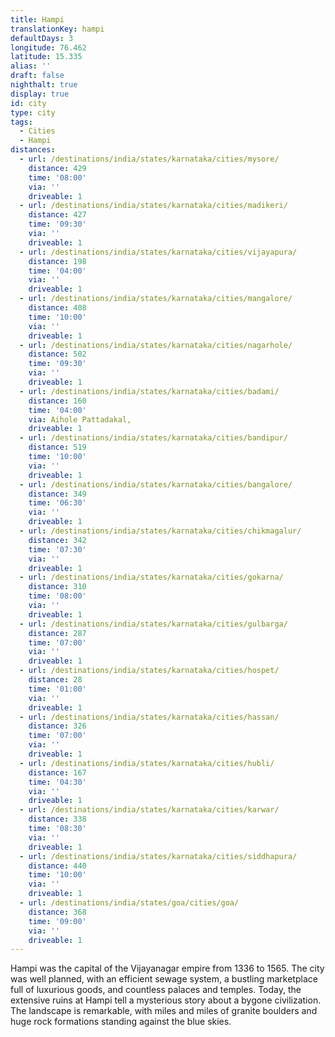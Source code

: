 ```yaml
---
title: Hampi
translationKey: hampi
defaultDays: 3
longitude: 76.462
latitude: 15.335
alias: ''
draft: false
nighthalt: true
display: true
id: city
type: city
tags:
  - Cities
  - Hampi
distances:
  - url: /destinations/india/states/karnataka/cities/mysore/
    distance: 429
    time: '08:00'
    via: ''
    driveable: 1
  - url: /destinations/india/states/karnataka/cities/madikeri/
    distance: 427
    time: '09:30'
    via: ''
    driveable: 1
  - url: /destinations/india/states/karnataka/cities/vijayapura/
    distance: 198
    time: '04:00'
    via: ''
    driveable: 1
  - url: /destinations/india/states/karnataka/cities/mangalore/
    distance: 408
    time: '10:00'
    via: ''
    driveable: 1
  - url: /destinations/india/states/karnataka/cities/nagarhole/
    distance: 502
    time: '09:30'
    via: ''
    driveable: 1
  - url: /destinations/india/states/karnataka/cities/badami/
    distance: 160
    time: '04:00'
    via: Aihole Pattadakal,
    driveable: 1
  - url: /destinations/india/states/karnataka/cities/bandipur/
    distance: 519
    time: '10:00'
    via: ''
    driveable: 1
  - url: /destinations/india/states/karnataka/cities/bangalore/
    distance: 349
    time: '06:30'
    via: ''
    driveable: 1
  - url: /destinations/india/states/karnataka/cities/chikmagalur/
    distance: 342
    time: '07:30'
    via: ''
    driveable: 1
  - url: /destinations/india/states/karnataka/cities/gokarna/
    distance: 310
    time: '08:00'
    via: ''
    driveable: 1
  - url: /destinations/india/states/karnataka/cities/gulbarga/
    distance: 287
    time: '07:00'
    via: ''
    driveable: 1
  - url: /destinations/india/states/karnataka/cities/hospet/
    distance: 28
    time: '01:00'
    via: ''
    driveable: 1
  - url: /destinations/india/states/karnataka/cities/hassan/
    distance: 326
    time: '07:00'
    via: ''
    driveable: 1
  - url: /destinations/india/states/karnataka/cities/hubli/
    distance: 167
    time: '04:30'
    via: ''
    driveable: 1
  - url: /destinations/india/states/karnataka/cities/karwar/
    distance: 338
    time: '08:30'
    via: ''
    driveable: 1
  - url: /destinations/india/states/karnataka/cities/siddhapura/
    distance: 440
    time: '10:00'
    via: ''
    driveable: 1
  - url: /destinations/india/states/goa/cities/goa/
    distance: 368
    time: '09:00'
    via: ''
    driveable: 1
---
```
























































































































Hampi was the capital of the Vijayanagar empire from 1336 to 1565. The city was well planned, with an efficient sewage system, a bustling marketplace full of luxurious goods, and countless palaces and temples. Today, the extensive ruins at Hampi tell a mysterious story about a bygone civilization. The landscape is remarkable, with miles and miles of granite boulders and huge rock formations standing against the blue skies.  